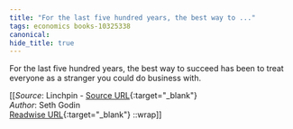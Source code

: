 ```yaml
---
title: "For the last five hundred years, the best way to ..."
tags: economics books-10325338
canonical: 
hide_title: true
---
```


For the last five hundred years, the best way to succeed has been to treat everyone as a stranger you could do business with.


[[_Source_: Linchpin - [Source URL](){:target="_blank"}<br>
_Author_: Seth Godin<br>
[Readwise URL](https://readwise.io/open/210672369){:target="_blank"}
::wrap]]